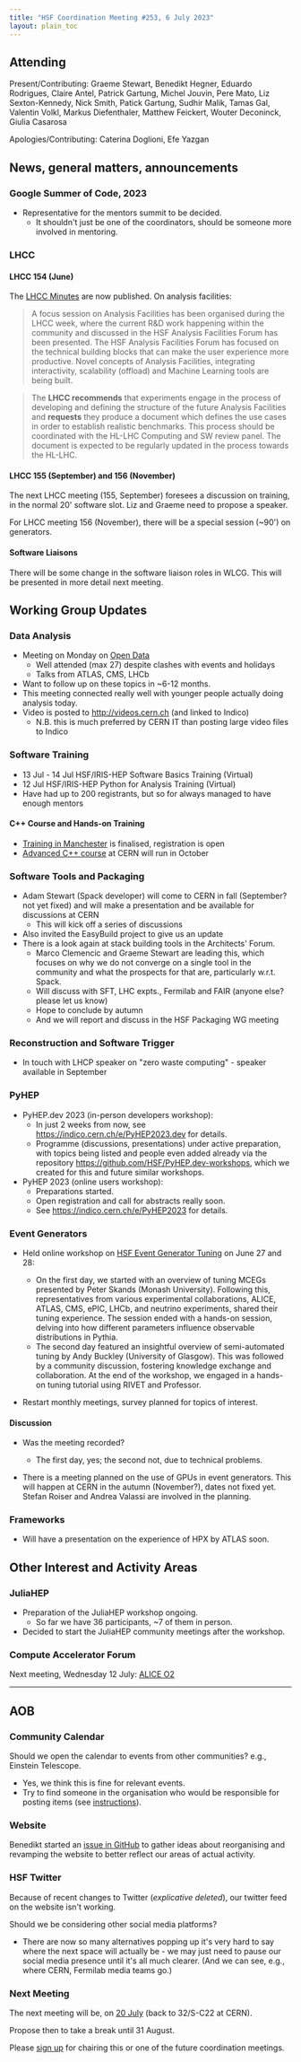 ```yaml
---
title: "HSF Coordination Meeting #253, 6 July 2023"
layout: plain_toc
---
```


## Attending

Present/Contributing: Graeme Stewart, Benedikt Hegner, Eduardo Rodrigues, Claire
Antel, Patrick Gartung, Michel Jouvin, Pere Mato, Liz Sexton-Kennedy, Nick
Smith, Patick Gartung, Sudhir Malik, Tamas Gal, Valentin Volkl, Markus
Diefenthaler, Matthew Feickert, Wouter Deconinck, Giulia Casarosa

Apologies/Contributing: Caterina Doglioni, Efe Yazgan

## News, general matters, announcements

### Google Summer of Code, 2023

- Representative for the mentors summit to be decided.
  - It shouldn't just be one of the coordinators, should be someone more
    involved in mentoring.

### LHCC

#### LHCC 154 (June)

The [LHCC Minutes](https://cds.cern.ch/record/2861565?ln=en) are now published.
On analysis facilities:

> A focus session on Analysis Facilities has been organised during the LHCC
> week, where the current R&D work happening within the community and discussed
> in the HSF Analysis Facilities Forum has been presented. The HSF Analysis
> Facilities Forum has focused on the technical building blocks that can make
> the user experience more productive. Novel concepts of Analysis Facilities,
> integrating interactivity, scalability (offload) and Machine Learning tools
> are being built.

> The **LHCC recommends** that experiments engage in the process of developing
> and defining the structure of the future Analysis Facilities and **requests**
> they produce a document which defines the use cases in order to establish
> realistic benchmarks. This process should be coordinated with the HL-LHC
> Computing and SW review panel. The document is expected to be regularly
> updated in the process towards the HL-LHC.

#### LHCC 155 (September) and 156 (November)

The next LHCC meeting (155, September) foresees a discussion on training, in the
normal 20' software slot. Liz and Graeme need to propose a speaker.

For LHCC meeting 156 (November), there will be a special session (~90') on
generators.

#### Software Liaisons

There will be some change in the software liaison roles in WLCG. This will be
presented in more detail next meeting.

## Working Group Updates

### Data Analysis

- Meeting on Monday on [Open Data](https://indico.cern.ch/event/1298400/)
  - Well attended (max 27) despite clashes with events and holidays
  - Talks from ATLAS, CMS, LHCb
- Want to follow up on these topics in ~6-12 months.
- This meeting connected really well with younger people actually doing analysis
  today.
- Video is posted to <http://videos.cern.ch> (and linked to Indico)
  - N.B. this is much preferred by CERN IT than posting large video files to
    Indico

### Software Training

- 13 Jul - 14 Jul HSF/IRIS-HEP Software Basics Training (Virtual)
- 12 Jul HSF/IRIS-HEP Python for Analysis Training (Virtual)
- Have had up to 200 registrants, but so for always managed to have enough
  mentors

#### C++ Course and Hands-on Training

- [Training in Manchester](https://indico.cern.ch/event/1266661/) is finalised,
  registration is open
- [Advanced C++ course](https://indico.cern.ch/event/1266628/) at CERN will run
  in October

### Software Tools and Packaging

- Adam Stewart (Spack developer) will come to CERN in fall (September? not yet
  fixed) and will make a presentation and be available for discussions at CERN
  - This will kick off a series of discussions
- Also invited the EasyBuild project to give us an update
- There is a look again at stack building tools in the Architects' Forum.
  - Marco Clemencic and Graeme Stewart are leading this, which focuses on why we
    do not converge on a single tool in the community and what the prospects for
    that are, particularly w.r.t. Spack.
  - Will discuss with SFT, LHC expts., Fermilab and FAIR (anyone else? please
    let us know)
  - Hope to conclude by autumn
  - And we will report and discuss in the HSF Packaging WG meeting

### Reconstruction and Software Trigger

- In touch with LHCP speaker on "zero waste computing" - speaker available in
  September

### PyHEP

- PyHEP.dev 2023 (in-person developers workshop):
  - In just 2 weeks from now, see <https://indico.cern.ch/e/PyHEP2023.dev> for
    details.
  - Programme (discussions, presentations) under active preparation, with topics
    being listed and people even added already via the repository
    <https://github.com/HSF/PyHEP.dev-workshops>, which we created for this and
    future similar workshops.
- PyHEP 2023 (online users workshop):
  - Preparations started.
  - Open registration and call for abstracts really soon.
  - See <https://indico.cern.ch/e/PyHEP2023> for details.

### Event Generators

- Held online workshop on
  [HSF Event Generator Tuning](https://indico.cern.ch/event/1283969/) on June 27
  and 28:

  - On the first day, we started with an overview of tuning MCEGs presented by
    Peter Skands (Monash University). Following this, representatives from
    various experimental collaborations, ALICE, ATLAS, CMS, ePIC, LHCb, and
    neutrino experiments, shared their tuning experience. The session ended with
    a hands-on session, delving into how different parameters influence
    observable distributions in Pythia.
  - The second day featured an insightful overview of semi-automated tuning by
    Andy Buckley (University of Glasgow). This was followed by a community
    discussion, fostering knowledge exchange and collaboration. At the end of
    the workshop, we engaged in a hands-on tuning tutorial using RIVET and
    Professor.

- Restart monthly meetings, survey planned for topics of interest.

#### Discussion

- Was the meeting recorded?

  - The first day, yes; the second not, due to technical problems.

- There is a meeting planned on the use of GPUs in event generators. This will
  happen at CERN in the autumn (November?), dates not fixed yet. Stefan Roiser
  and Andrea Valassi are involved in the planning.

### Frameworks

- Will have a presentation on the experience of HPX by ATLAS soon.

## Other Interest and Activity Areas

### JuliaHEP

- Preparation of the JuliaHEP workshop ongoing.
  - So far we have 36 participants, ~7 of them in person.
- Decided to start the JuliaHEP community meetings after the workshop.

### Compute Accelerator Forum

Next meeting, Wednesday 12 July:
[ALICE O2](https://indico.cern.ch/event/1264298/)

---

## AOB

### Community Calendar

Should we open the calendar to events from other communities? e.g., Einstein
Telescope.

- Yes, we think this is fine for relevant events.
- Try to find someone in the organisation who would be responsible for posting
  items (see [instructions](https://hepsoftwarefoundation.org/calendar.html)).

### Website

Benedikt started an
[issue in GitHub](https://github.com/HSF/hsf.github.io/issues/1411) to gather
ideas about reorganising and revamping the website to better reflect our areas
of actual activity.

### HSF Twitter

Because of recent changes to Twitter (_explicative deleted_), our twitter feed
on the website isn't working.

Should we be considering other social media platforms?

- There are now so many alternatives popping up it's very hard to say where the
  next space will actually be - we may just need to pause our social media
  presence until it's all much clearer. (And we can see, e.g., where CERN,
  Fermilab media teams go.)

### Next Meeting

The next meeting will be, on [20 July](https://indico.cern.ch/event/1225019/)
(back to 32/S-C22 at CERN).

Propose then to take a break until 31 August.

Please
[sign up](https://docs.google.com/spreadsheets/d/1Z1Z4payCpieOLiVFcC6y9j-KCj71u6xX232LHUgIHfI/edit)
for chairing this or one of the future coordination meetings.
